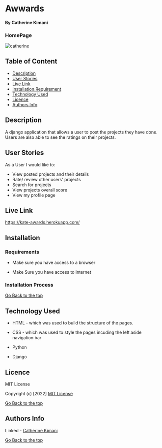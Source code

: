 # Awwards

#### By Catherine Kimani

### HomePage
![catherine](/static/images/image.png)

## Table of Content

+ [Description](#description)
+ [User Stories](#user-stories)
+ [Live Link](#live-link)
+ [Installation Requirement](#Installation)
+ [Technology Used](#technology-used)
+ [Licence](#licence)
+ [Authors Info](#author-Info)

## Description
<P>A django application that allows a user to post the projects they have done. Users are also able to see the ratings on their projects. </p>

## User Stories
<P>As a User I would like to:</p>

* View posted projects and their details
* Rate/ review other users' projects
* Search for projects 
* View projects overall score
* View my profile page

## Live Link
https://kate-awards.herokuapp.com/

## Installation

### Requirements

* Make sure you have access to a browser

* Make Sure you have access to internet

### Installation Process

[Go Back to the top](#awwards)

## Technology Used
* HTML - which was used to build the structure of the pages.

* CSS - which was used to style the pages incuding the left aside navigation bar

* Python 

* Django

## Licence

MIT License

Copyright (c) [2022] [MIT License](LICENCE)

[Go Back to the top](#awwards)

## Authors Info

Linked - [Catherine Kimani](https://www.linkedin.com/incatherine-kimani-5464ba1b6)

[Go Back to the top](#awwards)